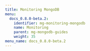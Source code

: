 ```yaml
---
title: Monitoring MongoDB
menu:
  docs_0.8.0-beta.2:
    identifier: mg-monitoring-mongodb
    name: Monitoring
    parent: mg-mongodb-guides
    weight: 35
menu_name: docs_0.8.0-beta.2
---
```

